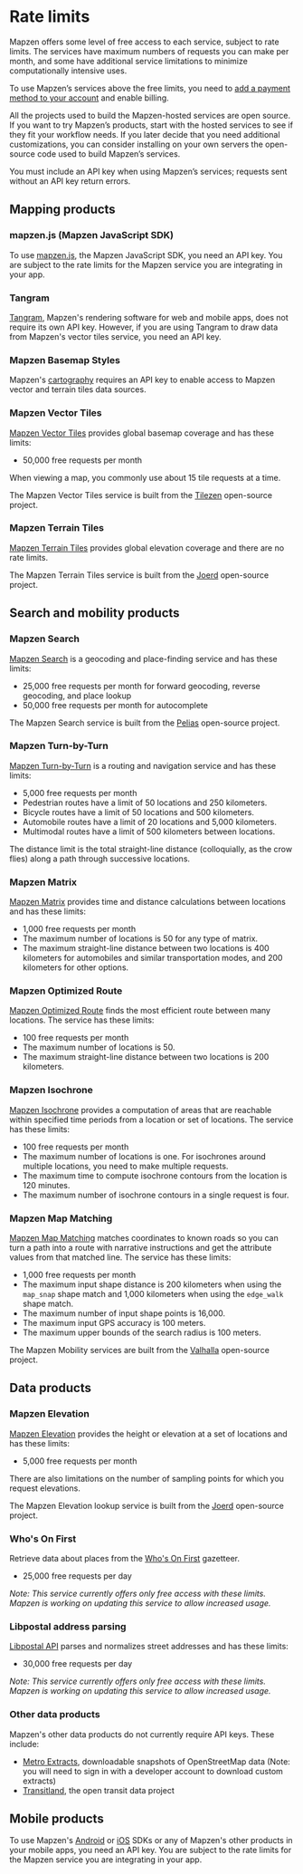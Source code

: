 # Rate limits

Mapzen offers some level of free access to each service, subject to rate limits. The services have maximum numbers of requests you can make per month, and some have additional service limitations to minimize computationally intensive uses.

To use Mapzen’s services above the free limits, you need to [add a payment method to your account](account-settings.md#add-your-payment-method) and enable billing.

All the projects used to build the Mapzen-hosted services are open source. If you want to try Mapzen’s products, start with the hosted services to see if they fit your workflow needs. If you later decide that you need additional customizations, you can consider installing on your own servers the open-source code used to build Mapzen’s services.

You must include an API key when using Mapzen’s services; requests sent without an API key return errors.

## Mapping products

### mapzen.js (Mapzen JavaScript SDK)

To use [mapzen.js](https://mapzen.com/documentation/mapzen-js/), the Mapzen JavaScript SDK, you need an API key. You are subject to the rate limits for the Mapzen service you are integrating in your app.

### Tangram

[Tangram](https://mapzen.com/documentation/tangram/), Mapzen's rendering software for web and mobile apps, does not require its own API key. However, if you are using Tangram to draw data from Mapzen's vector tiles service, you need an API key.

### Mapzen Basemap Styles

Mapzen's [cartography](https://mapzen.com/documentation/cartography/) requires an API key to enable access to Mapzen vector and terrain tiles data sources.

### Mapzen Vector Tiles

[Mapzen Vector Tiles](https://mapzen.com/documentation/vector-tiles/) provides global basemap coverage and has these limits:

- 50,000 free requests per month

When viewing a map, you commonly use about 15 tile requests at a time.

The Mapzen Vector Tiles service is built from the [Tilezen](https://github.com/tilezen) open-source project.

### Mapzen Terrain Tiles

[Mapzen Terrain Tiles](https://mapzen.com/documentation/terrain-tiles/) provides global elevation coverage and there are no rate limits.

The Mapzen Terrain Tiles service is built from the [Joerd](https://github.com/tilezen/joerd) open-source project.

## Search and mobility products

### Mapzen Search

[Mapzen Search](https://mapzen.com/documentation/search/) is a geocoding and place-finding service and has these limits:

- 25,000 free requests per month for forward geocoding, reverse geocoding, and place lookup
- 50,000 free requests per month for autocomplete

The Mapzen Search service is built from the [Pelias](https://github.com/pelias) open-source project.

### Mapzen Turn-by-Turn

[Mapzen Turn-by-Turn](https://mapzen.com/documentation/turn-by-turn/) is a routing and navigation service and has these limits:

- 5,000 free requests per month
- Pedestrian routes have a limit of 50 locations and 250 kilometers.
- Bicycle routes have a limit of 50 locations and 500 kilometers.
- Automobile routes have a limit of 20 locations and 5,000 kilometers.
- Multimodal routes have a limit of 500 kilometers between locations.

The distance limit is the total straight-line distance (colloquially, as the crow flies) along a path through successive locations.

### Mapzen Matrix

[Mapzen Matrix](https://mapzen.com/documentation/matrix/) provides time and distance calculations between locations and has these limits:

- 1,000 free requests per month
- The maximum number of locations is 50 for any type of matrix.
- The maximum straight-line distance between two locations is 400 kilometers for automobiles and similar transportation modes, and 200 kilometers for other options.

### Mapzen Optimized Route

[Mapzen Optimized Route](https://mapzen.com/documentation/optimized/) finds the most efficient route between many locations. The service has these limits:

- 100 free requests per month
- The maximum number of locations is 50.
- The maximum straight-line distance between two locations is 200 kilometers.

### Mapzen Isochrone

[Mapzen Isochrone](https://mapzen.com/documentation/mobility/isochrone/api-reference/) provides a computation of areas that are reachable within specified time periods from a location or set of locations. The service has these limits:

- 100 free requests per month
- The maximum number of locations is one. For isochrones around multiple locations, you need to make multiple requests.
- The maximum time to compute isochrone contours from the location is 120 minutes.
- The maximum number of isochrone contours in a single request is four.

### Mapzen Map Matching

[Mapzen Map Matching](https://mapzen.com/documentation/mobility/map-matching/api-reference/) matches coordinates to known roads so you can turn a path into a route with narrative instructions and get the attribute values from that matched line. The service has these limits:

- 1,000 free requests per month
- The maximum input shape distance is 200 kilometers when using the `map_snap` shape match and 1,000 kilometers when using the `edge_walk` shape match.
- The maximum number of input shape points is 16,000.
- The maximum input GPS accuracy is 100 meters.
- The maximum upper bounds of the search radius is 100 meters.

The Mapzen Mobility services are built from the [Valhalla](https://github.com/valhalla) open-source project.

## Data products

### Mapzen Elevation

[Mapzen Elevation](https://mapzen.com/documentation/elevation/) provides the height or elevation at a set of locations and has these limits:

- 5,000 free requests per month

There are also limitations on the number of sampling points for which you request elevations.

The Mapzen Elevation lookup service is built from the [Joerd](https://github.com/tilezen/joerd) open-source project.

### Who's On First

Retrieve data about places from the [Who's On First](https://mapzen.com/documentation/wof/) gazetteer.

- 25,000 free requests per day

_Note: This service currently offers only free access with these limits. Mapzen is working on updating this service to allow increased usage._

### Libpostal address parsing

[Libpostal API](https://mapzen.com/documentation/libpostal/) parses and normalizes street addresses and has these limits:

- 30,000 free requests per day

_Note: This service currently offers only free access with these limits. Mapzen is working on updating this service to allow increased usage._

### Other data products

Mapzen's other data products do not currently require API keys. These include:

- [Metro Extracts](https://mapzen.com/data/metro-extracts/), downloadable snapshots of OpenStreetMap data (Note: you will need to sign in with a developer account to download custom extracts)
- [Transitland](https://transit.land/), the open transit data project

## Mobile products

To use Mapzen's [Android](https://mapzen.com/documentation/android/) or [iOS](https://mapzen.com/documentation/ios/) SDKs or any of Mapzen's other products in your mobile apps, you need an API key. You are subject to the rate limits for the Mapzen service you are integrating in your app.

